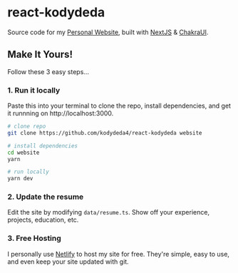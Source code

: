 # react-kodydeda

Source code for my [Personal Website](https://kodydeda.netlify.app), built with [NextJS](https://nextjs.org/docs) & [ChakraUI](https://chakra-ui.com/docs/).

## Make It Yours!

Follow these 3 easy steps...

### 1. Run it locally

Paste this into your terminal to clone the repo, install dependencies, and get it runnning on http://localhost:3000.

```bash
# clone repo
git clone https://github.com/kodydeda4/react-kodydeda website

# install dependencies
cd website
yarn

# run locally
yarn dev
```

### 2. Update the resume

Edit the site by modifying `data/resume.ts`. Show off your experience, projects, education, etc.

### 3. Free Hosting

I personally use [Netlify](https://www.netlify.com) to host my site for free. They're simple, easy to use, and even keep your site updated with git.